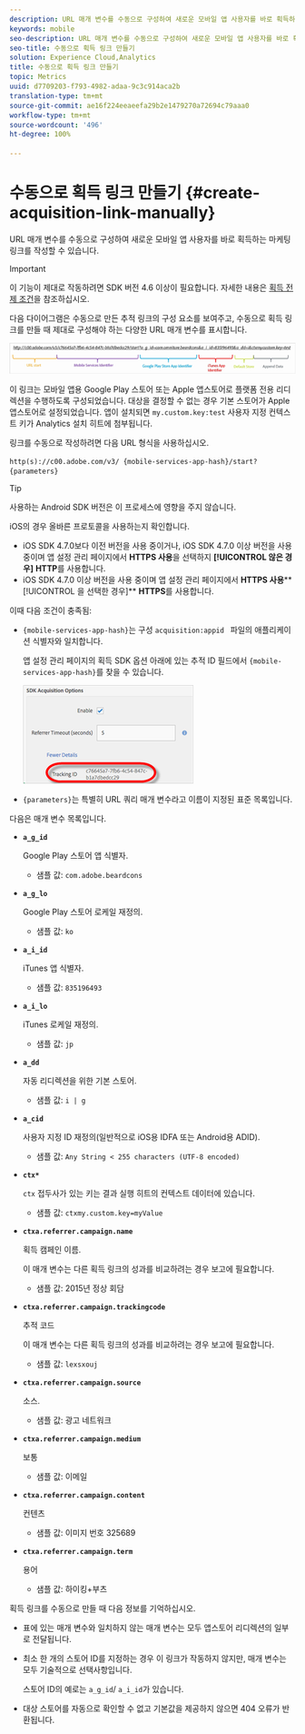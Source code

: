 ```yaml
---
description: URL 매개 변수를 수동으로 구성하여 새로운 모바일 앱 사용자를 바로 획득하는 마케팅 링크를 작성할 수 있습니다.
keywords: mobile
seo-description: URL 매개 변수를 수동으로 구성하여 새로운 모바일 앱 사용자를 바로 획득하는 마케팅 링크를 작성할 수 있습니다.
seo-title: 수동으로 획득 링크 만들기
solution: Experience Cloud,Analytics
title: 수동으로 획득 링크 만들기
topic: Metrics
uuid: d7709203-f793-4982-adaa-9c3c914aca2b
translation-type: tm+mt
source-git-commit: ae16f224eeaeefa29b2e1479270a72694c79aaa0
workflow-type: tm+mt
source-wordcount: '496'
ht-degree: 100%

---
```



# 수동으로 획득 링크 만들기 {#create-acquisition-link-manually}

URL 매개 변수를 수동으로 구성하여 새로운 모바일 앱 사용자를 바로 획득하는 마케팅 링크를 작성할 수 있습니다.

>[!IMPORTANT]
>
>이 기능이 제대로 작동하려면 SDK 버전 4.6 이상이 필요합니다. 자세한 내용은 [획득 전제 조건](/help/using/acquisition-main/c-acquisition-prerequisites.md)을 참조하십시오.

다음 다이어그램은 수동으로 만든 추적 링크의 구성 요소를 보여주고, 수동으로 획득 링크를 만들 때 제대로 구성해야 하는 다양한 URL 매개 변수를 표시합니다.

![](assets/acquisition_url.png)

이 링크는 모바일 앱용 Google Play 스토어 또는 Apple 앱스토어로 플랫폼 전용 리디렉션을 수행하도록 구성되었습니다. 대상을 결정할 수 없는 경우 기본 스토어가 Apple 앱스토어로 설정되었습니다. 앱이 설치되면 `my.custom.key:test` 사용자 지정 컨텍스트 키가 Analytics 설치 히트에 첨부됩니다.

링크를 수동으로 작성하려면 다음 URL 형식을 사용하십시오.

`http(s)://c00.adobe.com/v3/ {mobile-services-app-hash}/start? {parameters}`

>[!TIP]
>
>사용하는 Android SDK 버전은 이 프로세스에 영향을 주지 않습니다.

iOS의 경우 올바른 프로토콜을 사용하는지 확인합니다.

* iOS SDK 4.7.0보다 이전 버전을 사용 중이거나, iOS SDK 4.7.0 이상 버전을 사용 중이며 앱 설정 관리 페이지에서 **HTTPS 사용**&#x200B;을 선택하지 **[!UICONTROL 않은 경우]** **HTTP**&#x200B;를 사용합니다.
* iOS SDK 4.7.0 이상 버전을 사용 중이며 앱 설정 관리 페이지에서 **HTTPS 사용****[!UICONTROL 을 선택한 경우]** **HTTPS**&#x200B;를 사용합니다.

이때 다음 조건이 충족됨:

* `{mobile-services-app-hash}`는 구성 `acquisition:appid ` 파일의 애플리케이션 식별자와 일치합니다.

   앱 설정 관리 페이지의 획득 SDK 옵션 아래에 있는 추적 ID 필드에서 `{mobile-services-app-hash}`를 찾을 수 있습니다.

   ![](assets/tracking-id.png)

* `{parameters}`는 특별히 URL 쿼리 매개 변수라고 이름이 지정된 표준 목록입니다.

다음은 매개 변수 목록입니다.

* **`a_g_id`**

   Google Play 스토어 앱 식별자.

   * 샘플 값: `com.adobe.beardcons`

* **`a_g_lo`**

   Google Play 스토어 로케일 재정의.

   * 샘플 값: `ko`

* **`a_i_id`**

   iTunes 앱 식별자.

   * 샘플 값: `835196493`

* **`a_i_lo`**

   iTunes 로케일 재정의.

   * 샘플 값: `jp`

* **`a_dd`**

   자동 리디렉션을 위한 기본 스토어.

   * 샘플 값: `i | g`

* **`a_cid`**

   사용자 지정 ID 재정의(일반적으로 iOS용 IDFA 또는 Android용 ADID).

   * 샘플 값: `Any String < 255 characters (UTF-8 encoded)`

* **`ctx*`**

   `ctx` 접두사가 있는 키는 결과 실행 히트의 컨텍스트 데이터에 있습니다.

   * 샘플 값: `ctxmy.custom.key=myValue`

* **`ctxa.referrer.campaign.name`**

   획득 캠페인 이름.

   이 매개 변수는 다른 획득 링크의 성과를 비교하려는 경우 보고에 필요합니다.

   * 샘플 값: 2015년 정상 회담

* **`ctxa.referrer.campaign.trackingcode`**

   추적 코드

   이 매개 변수는 다른 획득 링크의 성과를 비교하려는 경우 보고에 필요합니다.

   * 샘플 값: `lexsxouj`

* **`ctxa.referrer.campaign.source`**

   소스.

   * 샘플 값: 광고 네트워크

* **`ctxa.referrer.campaign.medium`**

   보통

   * 샘플 값: 이메일

* **`ctxa.referrer.campaign.content`**

   컨텐츠

   * 샘플 값: 이미지 번호 325689

* **`ctxa.referrer.campaign.term`**

   용어

   * 샘플 값: 하이킹+부츠


획득 링크를 수동으로 만들 때 다음 정보를 기억하십시오.

* 표에 있는 매개 변수와 일치하지 않는 매개 변수는 모두 앱스토어 리디렉션의 일부로 전달됩니다.
* 최소 한 개의 스토어 ID를 지정하는 경우 이 링크가 작동하지 않지만, 매개 변수는 모두 기술적으로 선택사항입니다.

   스토어 ID의 예로는 `a_g_id`/ `a_i_id`가 있습니다.

* 대상 스토어를 자동으로 확인할 수 없고 기본값을 제공하지 않으면 404 오류가 반환됩니다.

